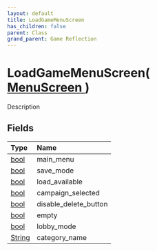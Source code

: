 ```yaml
---
layout: default
title: LoadGameMenuScreen
has_children: false
parent: Class
grand_parent: Game Reflection
---
```

# LoadGameMenuScreen( [ MenuScreen ](/riftbreaker-wiki/docs/game-reflection/classes/menu_screen/) )
Description 

## Fields

| Type | Name |
|:----------|:--------------|
| [bool](/riftbreaker-wiki/docs/game-reflection/components/bool/) | main_menu |
| [bool](/riftbreaker-wiki/docs/game-reflection/components/bool/) | save_mode |
| [bool](/riftbreaker-wiki/docs/game-reflection/components/bool/) | load_available |
| [bool](/riftbreaker-wiki/docs/game-reflection/components/bool/) | campaign_selected |
| [bool](/riftbreaker-wiki/docs/game-reflection/components/bool/) | disable_delete_button |
| [bool](/riftbreaker-wiki/docs/game-reflection/components/bool/) | empty |
| [bool](/riftbreaker-wiki/docs/game-reflection/components/bool/) | lobby_mode |
| [String](/riftbreaker-wiki/docs/game-reflection/components/string/) | category_name |

